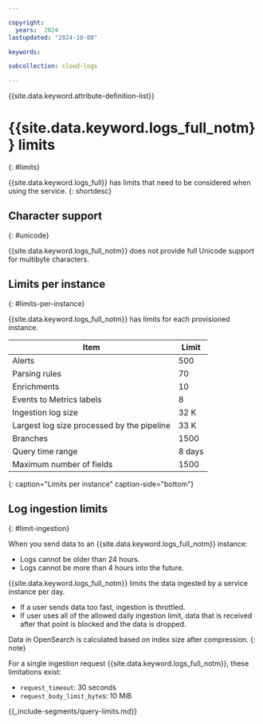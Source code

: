 ```yaml
---

copyright:
  years:  2024
lastupdated: "2024-10-08"

keywords:

subcollection: cloud-logs

---
```


{{site.data.keyword.attribute-definition-list}}

# {{site.data.keyword.logs_full_notm}} limits
{: #limits}

{{site.data.keyword.logs_full}} has limits that need to be considered when using the service.
{: shortdesc}

## Character support
{: #unicode}

{{site.data.keyword.logs_full_notm}} does not provide full Unicode support for multibyte characters.

## Limits per instance
{: #limits-per-instance}

{{site.data.keyword.logs_full_notm}} has limits for each provisioned instance.

| Item | Limit |
|------|-------|
| Alerts | 500 |
| Parsing rules | 70 |
| Enrichments | 10 |
| Events to Metrics labels | 8 |
| Ingestion log size | 32 K |
| Largest log size processed by the pipeline | 33 K |
| Branches | 1500 |
| Query time range | 8 days |
| Maximum number of fields | 1500 |
{: caption="Limits per instance" caption-side="bottom"}

## Log ingestion limits
{: #limit-ingestion}

When you send data to an {{site.data.keyword.logs_full_notm}} instance:
- Logs cannot be older than 24 hours.
- Logs cannot be more than 4 hours into the future.

{{site.data.keyword.logs_full_notm}} limits the data ingested by a service instance per day.
- If a user sends data too fast, ingestion is throttled.
- If user uses all of the allowed daily ingestion limit, data that is received after that point is blocked and the data is dropped.



Data in OpenSearch is calculated based on index size after compression.
{: note}

For a single ingestion request {{site.data.keyword.logs_full_notm}}, these limitations exist:

* `request_timeout`: 30 seconds
* `request_body_limit_byte`s: 10 MiB


{{_include-segments/query-limits.md}}
